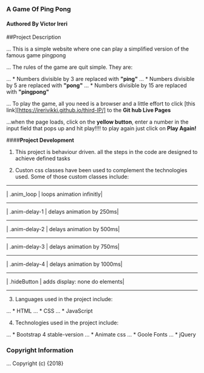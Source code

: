 ### A Game Of Ping Pong

#### Authored By Victor Ireri

##Project Description

... This is a simple website where one can play a simplified version of the famous game pingpong

... The rules of the game are quit simple. They are:

... * Numbers divisible by 3 are replaced with **"ping"**
... * Numbers divisible by 5 are replaced with **"pong"**
... * Numbers divisible by 15 are replaced with **"pingpong"**

... To play the game, all you need is a browser and a little effort to click [this link][https://irerivikki.github.io/third-IP/] to the **Git hub Live Pages** 

...when the page loads, click on the __yellow button__, enter a number in the input field that pops up and hit play!!!! to play again just click on __Play Again!__

####**Project Development**

1. This project is behaviour driven. all the steps in the code are designed to achieve defined tasks

2. Custon css classes have been used to complement the technologies used. Some of those custom classes include: 

____________________________________________
| .anim_loop | loops animation infinitly|
______________________________________________
| .anim-delay-1 | delays animation by 250ms|
________________________________________________
| .anim-delay-2 | delays animation by 500ms|
_______________________________________________
| .anim-delay-3 | delays animation by 750ms|
______________________________________________
| .anim-delay-4 | delays animation by 1000ms|
______________________________________________
| .hideButton | adds display: none do elements|
________________________________________________

3. Languages used in the project include:

... * HTML
... * CSS
... * JavaScript

4. Technologies used in the project include:

... * Bootstrap 4 stable-version
... * Animate css
... * Goole Fonts
... * jQuery

### Copyright Information 

... Copyright (c) {2018}